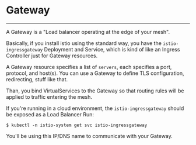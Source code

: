 # Gateway
---

A Gateway is a "Load balancer operating at the edge of your mesh".

Basically, if you install istio using the standard way, you have the `istio-ingressgateway` Deployment and Service,
which is kind of like an Ingress Controller just for Gateway resources.

A Gateway resource specifies a list of `servers`, each specifies a port, protocol, and host(s). 
You can use a Gateway to define TLS configuration, redirecting, stuff like that.

Than, you bind VirtualServices to the Gateway so that routing rules will be applied to traffic entering the mesh.

If you're running in a cloud environment, the `istio-ingressgateway` should be exposed as a Load Balancer
Run:
```
$ kubectl -n istio-system get svc istio-ingressgateway
```

You'll be using this IP/DNS name to communicate with your Gateway.

